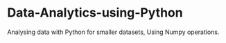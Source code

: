 # Data-Analytics-using-Python

Analysing data with Python for smaller datasets, Using Numpy operations.

